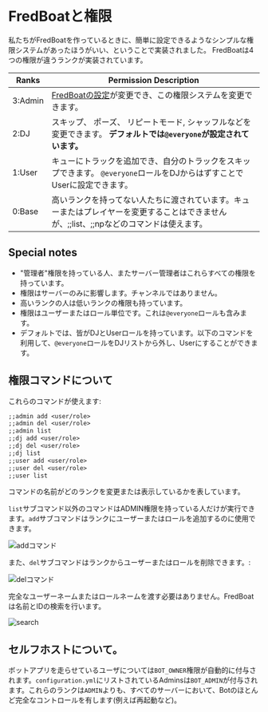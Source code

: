 # FredBoatと権限
私たちがFredBoatを作っているときに、簡単に設定できるようなシンプルな権限システムがあったほうがいい、ということで実装されました。
FredBoatは4つの権限が違うランクが実装されています。

| Ranks                     | Permission Description                  |
|------------------------------|-----------------------------------------------------------------------|
| 3:Admin                     | [FredBoatの設定](https://fredboat.com/docs/configuration)が変更でき、この権限システムを変更できます。                  |
| 2:DJ                      | スキップ、 ポーズ、 リピートモード, シャッフルなどを変更できます。  **デフォルトでは``@everyone``が設定されています。**                  |
| 1:User                      | キューにトラックを追加でき、自分のトラックをスキップできます。 ``@everyone``ロールをDJからはずすことでUserに設定できます。                  |
| 0:Base                     |高いランクを持ってない人たちに渡されています。キューまたはプレイヤーを変更することはできませんが、;;list、;;npなどのコマンドは使えます。                 |

## Special notes
* "管理者"権限を持っている人、またサーバー管理者はこれらすべての権限を持っています。
* 権限はサーバーのみに影響します。チャンネルではありません。
* 高いランクの人は低いランクの権限も持っています。
* 権限はユーザーまたはロール単位です。これは`@everyone`ロールも含みます。
* デフォルトでは、皆がDJとUserロールを持っています。以下のコマンドを利用して、`@everyone`ロールをDJリストから外し、Userにすることができます。

## 権限コマンドについて
これらのコマンドが使えます:

```md
;;admin add <user/role>
;;admin del <user/role>
;;admin list
;;dj add <user/role>
;;dj del <user/role>
;;dj list
;;user add <user/role>
;;user del <user/role>
;;user list
```

コマンドの名前がどのランクを変更または表示しているかを表しています。

`list`サブコマンド以外のコマンドはADMIN権限を持っている人だけが実行できます。`add`サブコマンドはランクにユーザーまたはロールを追加するのに使用できます。

![addコマンド](https://fred.moe/3tO.png)

また、`del`サブコマンドはランクからユーザーまたはロールを削除できます。:

![delコマンド](https://fred.moe/4BC.png)

完全なユーザーネームまたはロールネームを渡す必要はありません。FredBoatは名前とIDの検索を行います。

![search](https://fred.moe/GRe.png)

## セルフホストについて。
ボットアプリを走らせているユーザについては`BOT_OWNER`権限が自動的に付与されます。`configuration.yml`にリストされているAdminsは`BOT_ADMIN`が付与されます。これらのランクは`ADMIN`よりも、すべてのサーバーにおいて、Botのほとんど完全なコントロールを有します(例えば再起動など)。
